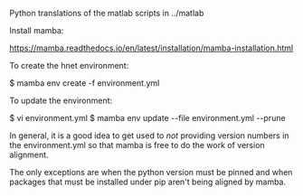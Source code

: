 Python translations of the matlab scripts in ../matlab

Install mamba:

https://mamba.readthedocs.io/en/latest/installation/mamba-installation.html

To create the hnet environment:

$ mamba env create -f environment.yml

To update the environment:

$ vi environment.yml
$ mamba env update --file environment.yml --prune

In general, it is a good idea to get used to _not_ providing version numbers in the environment.yml so that mamba is free to do the work of version alignment.

The only exceptions are when the python version must be pinned and when packages that must be installed under pip aren't being aligned by mamba.
